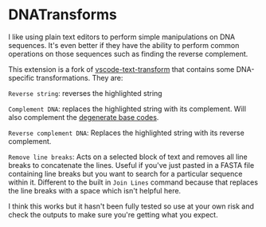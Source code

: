 # DNATransforms

I like using plain text editors to perform simple manipulations on DNA sequences. It's even better if they have the ability to perform common operations on those sequences such as finding the reverse complement. 

This extension is a fork of [vscode-text-transform](https://github.com/FlorianLoch/vscode-text-transform) that contains some DNA-specific transformations. They are:

`Reverse string`: reverses the highlighted string  
  
`Complement DNA`: replaces the highlighted string with its complement. Will also complement the [degenerate base codes](https://en.wikipedia.org/wiki/Nucleic_acid_notation).  
  
`Reverse complement DNA`: Replaces the highlighted string with its reverse complement. 
  
`Remove line breaks`: Acts on a selected block of text and removes all line breaks to concatenate the lines. Useful if you've just pasted in a FASTA file containing line breaks but you want to search for a particular sequence within it. Different to the built in `Join Lines` command because that replaces the line breaks with a space which isn't helpful here. 

I think this works but it hasn't been fully tested so use at your own risk and check the outputs to make sure you're getting what you expect. 